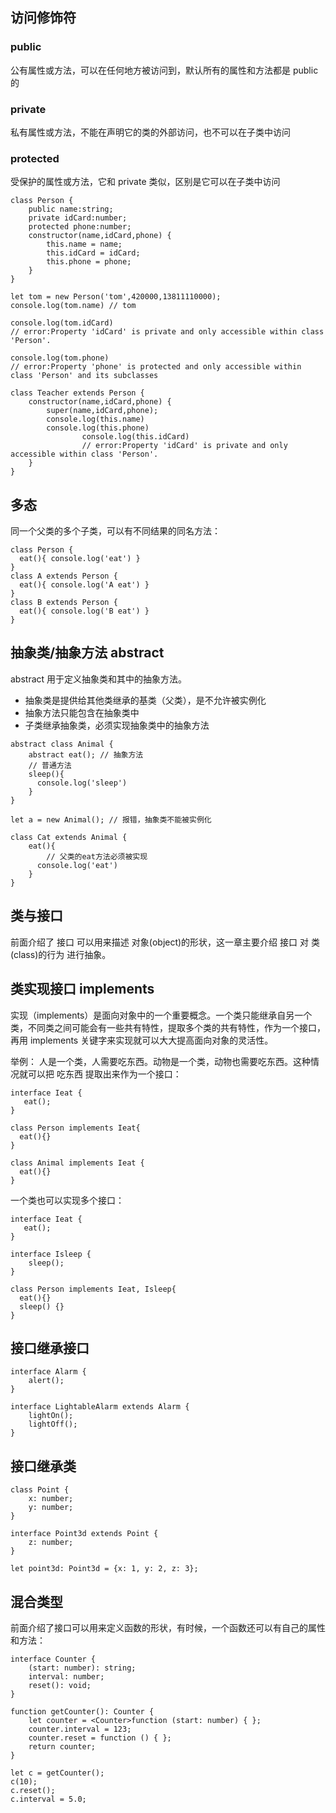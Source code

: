 ## 访问修饰符
### public
公有属性或方法，可以在任何地方被访问到，默认所有的属性和方法都是 public的

### private
私有属性或方法，不能在声明它的类的外部访问，也不可以在子类中访问

### protected
受保护的属性或方法，它和 private 类似，区别是它可以在子类中访问
```
class Person {
    public name:string;
    private idCard:number;
    protected phone:number;
    constructor(name,idCard,phone) {
        this.name = name;
        this.idCard = idCard;
        this.phone = phone;
    }
}

let tom = new Person('tom',420000,13811110000);
console.log(tom.name) // tom

console.log(tom.idCard) 
// error:Property 'idCard' is private and only accessible within class 'Person'.

console.log(tom.phone)
// error:Property 'phone' is protected and only accessible within class 'Person' and its subclasses

class Teacher extends Person {
    constructor(name,idCard,phone) {
        super(name,idCard,phone);
        console.log(this.name)
        console.log(this.phone)
                console.log(this.idCard)
                // error:Property 'idCard' is private and only accessible within class 'Person'.
    }
}
```
## 多态
同一个父类的多个子类，可以有不同结果的同名方法：

```
class Person {
  eat(){ console.log('eat') }
}
class A extends Person {
  eat(){ console.log('A eat') }
}
class B extends Person {
  eat(){ console.log('B eat') }
}
```
## 抽象类/抽象方法 abstract

abstract 用于定义抽象类和其中的抽象方法。

- 抽象类是提供给其他类继承的基类（父类），是不允许被实例化
- 抽象方法只能包含在抽象类中
- 子类继承抽象类，必须实现抽象类中的抽象方法
```
abstract class Animal {
    abstract eat(); // 抽象方法
    // 普通方法
    sleep(){
      console.log('sleep')
    }
}

let a = new Animal(); // 报错，抽象类不能被实例化

class Cat extends Animal {
    eat(){ 
        // 父类的eat方法必须被实现
      console.log('eat')
    }
}
```
## 类与接口
前面介绍了 接口 可以用来描述 对象(object)的形状，这一章主要介绍 接口 对 类(class)的行为 进行抽象。

## 类实现接口 implements
实现（implements）是面向对象中的一个重要概念。一个类只能继承自另一个类，不同类之间可能会有一些共有特性，提取多个类的共有特性，作为一个接口，再用 implements 关键字来实现就可以大大提高面向对象的灵活性。

举例： 人是一个类，人需要吃东西。动物是一个类，动物也需要吃东西。这种情况就可以把 吃东西 提取出来作为一个接口：
```
interface Ieat {
   eat();
}

class Person implements Ieat{
  eat(){}
}

class Animal implements Ieat {
  eat(){}
}
```
一个类也可以实现多个接口：
```
interface Ieat {
   eat();
}

interface Isleep {
    sleep();
}

class Person implements Ieat, Isleep{
  eat(){}
  sleep() {}
}
```
## 接口继承接口
```
interface Alarm {
    alert();
}

interface LightableAlarm extends Alarm {
    lightOn();
    lightOff();
}
```
## 接口继承类
```
class Point {
    x: number;
    y: number;
}

interface Point3d extends Point {
    z: number;
}

let point3d: Point3d = {x: 1, y: 2, z: 3};
```
## 混合类型
前面介绍了接口可以用来定义函数的形状，有时候，一个函数还可以有自己的属性和方法：

```
interface Counter {
    (start: number): string;
    interval: number;
    reset(): void;
}

function getCounter(): Counter {
    let counter = <Counter>function (start: number) { };
    counter.interval = 123;
    counter.reset = function () { };
    return counter;
}

let c = getCounter();
c(10);
c.reset();
c.interval = 5.0;
```